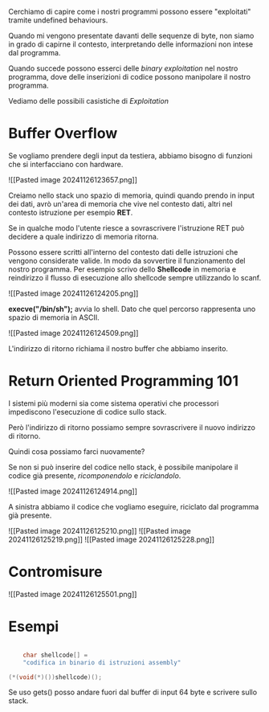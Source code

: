 
Cerchiamo di capire come i nostri programmi possono essere "exploitati" tramite undefined behaviours.

Quando mi vengono presentate davanti delle sequenze di byte, non siamo in  grado di capirne il contesto, interpretando delle informazioni non intese dal programma.

Quando succede possono esserci delle *binary exploitation* nel nostro programma, dove delle inserizioni di codice possono manipolare il nostro programma.

Vediamo delle possibili casistiche di *Exploitation*

# Buffer Overflow

Se vogliamo prendere degli input da testiera, abbiamo bisogno di funzioni che si interfacciano con hardware.

![[Pasted image 20241126123657.png]]

Creiamo nello stack uno spazio di memoria, quindi quando prendo in input dei dati, avrò un'area di memoria  che vive nel contesto dati, altri nel contesto istruzione per esempio **RET**.

Se in qualche modo l'utente riesce a sovrascrivere l'istruzione RET può decidere a quale indirizzo di memoria ritorna.

Possono essere scritti all'interno del contesto dati delle istruzioni che vengono considerate valide. In modo da sovvertire il funzionamento del nostro programma. Per esempio scrivo dello **Shellcode** in memoria e reindirizzo il flusso di esecuzione allo shellcode sempre utilizzando lo scanf.

![[Pasted image 20241126124205.png]]

**execve("/bin/sh");** avvia lo shell. Dato che quel percorso rappresenta uno spazio di memoria in ASCII.

![[Pasted image 20241126124509.png]]

L'indirizzo di ritorno richiama il nostro buffer che abbiamo inserito.

# Return Oriented Programming 101

I sistemi più moderni sia come sistema operativi che processori impediscono l'esecuzione di codice sullo stack.

Però l'indirizzo di ritorno possiamo sempre sovrascrivere il nuovo indirizzo di ritorno.

Quindi cosa possiamo farci nuovamente?

Se non si può inserire del codice nello stack, è possibile manipolare il codice già presente, *ricomponendolo* e *riciclandolo*.

![[Pasted image 20241126124914.png]]

A sinistra abbiamo il codice che vogliamo eseguire, riciclato dal programma già presente.

![[Pasted image 20241126125210.png]]
![[Pasted image 20241126125219.png]]
![[Pasted image 20241126125228.png]]

# Contromisure

![[Pasted image 20241126125501.png]]





# Esempi

```C

	char shellcode[] = 
	"codifica in binario di istruzioni assembly"

(*(void(*)())shellcode)();
```


Se uso gets() posso andare fuori dal buffer di input 64 byte e scrivere sullo stack.